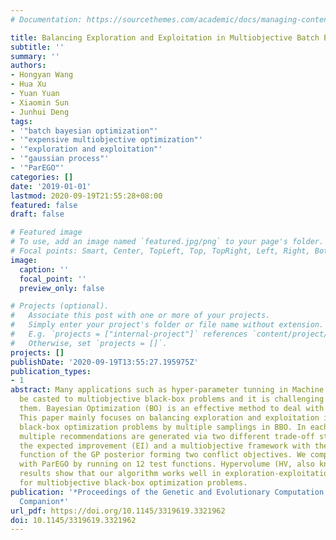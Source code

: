 ```yaml
---
# Documentation: https://sourcethemes.com/academic/docs/managing-content/

title: Balancing Exploration and Exploitation in Multiobjective Batch Bayesian Optimization
subtitle: ''
summary: ''
authors:
- Hongyan Wang
- Hua Xu
- Yuan Yuan
- Xiaomin Sun
- Junhui Deng
tags:
- '"batch bayesian optimization"'
- '"expensive multiobjective optimization"'
- '"exploration and exploitation"'
- '"gaussian process"'
- '"ParEGO"'
categories: []
date: '2019-01-01'
lastmod: 2020-09-19T21:55:28+08:00
featured: false
draft: false

# Featured image
# To use, add an image named `featured.jpg/png` to your page's folder.
# Focal points: Smart, Center, TopLeft, Top, TopRight, Left, Right, BottomLeft, Bottom, BottomRight.
image:
  caption: ''
  focal_point: ''
  preview_only: false

# Projects (optional).
#   Associate this post with one or more of your projects.
#   Simply enter your project's folder or file name without extension.
#   E.g. `projects = ["internal-project"]` references `content/project/deep-learning/index.md`.
#   Otherwise, set `projects = []`.
projects: []
publishDate: '2020-09-19T13:55:27.195975Z'
publication_types:
- 1
abstract: Many applications such as hyper-parameter tunning in Machine Learning can
  be casted to multiobjective black-box problems and it is challenging to optimize
  them. Bayesian Optimization (BO) is an effective method to deal with black-box functions.
  This paper mainly focuses on balancing exploration and exploitation in multi-objective
  black-box optimization problems by multiple samplings in BBO. In each iteration,
  multiple recommendations are generated via two different trade-off strategies respectively
  the expected improvement (EI) and a multiobjective framework with the mean and variance
  function of the GP posterior forming two conflict objectives. We compare our algorithm
  with ParEGO by running on 12 test functions. Hypervolume (HV, also known as S-metric)
  results show that our algorithm works well in exploration-exploitation trade-off
  for multiobjective black-box optimization problems.
publication: '*Proceedings of the Genetic and Evolutionary Computation Conference
  Companion*'
url_pdf: https://doi.org/10.1145/3319619.3321962
doi: 10.1145/3319619.3321962
---
```

